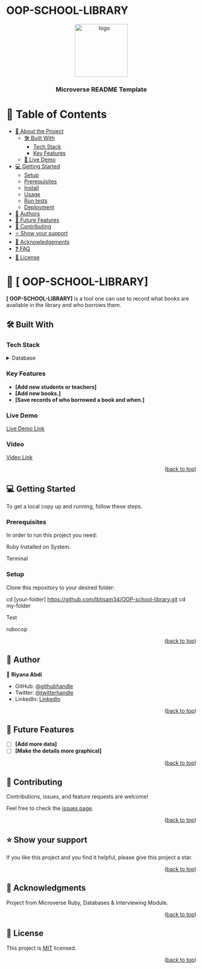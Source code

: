 # OOP-SCHOOL-LIBRARY

<a name="readme-top"></a>

<div align="center">

  <img src="murple_logo.png" alt="logo" width="140"  height="auto" />
  <br/>

  <h3><b>Microverse README Template</b></h3>

</div>

# 📗 Table of Contents

- [📖 About the Project](#about-project)
  - [🛠 Built With](#built-with)
    - [Tech Stack](#tech-stack)
    - [Key Features](#key-features)
  - [🚀 Live Demo](#live-demo)
- [💻 Getting Started](#getting-started)
  - [Setup](#setup)
  - [Prerequisites](#prerequisites)
  - [Install](#install)
  - [Usage](#usage)
  - [Run tests](#run-tests)
  - [Deployment](#triangular_flag_on_post-deployment)
- [👥 Authors](#authors)
- [🔭 Future Features](#future-features)
- [🤝 Contributing](#contributing)
- [⭐️ Show your support](#support)
- [🙏 Acknowledgements](#acknowledgements)
- [❓ FAQ](#faq)
- [📝 License](#license)

# 📖 [ OOP-SCHOOL-LIBRARY] <a name="about-project"></a>

**[ OOP-SCHOOL-LIBRARY]** is a tool one can use to record what books are available in the library and who borrows them.

## 🛠 Built With <a name="built-with"></a>

### Tech Stack <a name="tech-stack"></a>

<details>
  <summary>Database</summary>
  <ul>
    <li><a href="https://www.ruby-lang.org/en/">RUBY</a></li>
  </ul>

</details>

### Key Features <a name="key-features"></a>

- **[Add new students or teachers]**
- **[Add new books.]**
- **[Save records of who borrowed a book and when.]**

### Live Demo <a name="live-demo"><a/>

[Live Demo Link]()

### Video <a name="video"><a/>

[Video Link]()

<p align="right">(<a href="#readme-top">back to top</a>)</p>

## 💻 Getting Started <a name="getting-started"></a>

To get a local copy up and running, follow these steps.

### Prerequisites

In order to run this project you need:

Ruby Installed on System.

Terminal

### Setup

Clone this repository to your desired folder:

cd [your-folder] https://github.com/Ibtisam34/OOP-school-library.git
cd my-folder

Test

rubocop

<p align="right">(<a href="#readme-top">back to top</a>)</p>

## 👥 Author <a name="authors"></a>

👤 **Riyana Abdi**

- GitHub: [@githubhandle](https://github.com/ibtisam34)
- Twitter: [@twitterhandle](https://twitter.com/Queenjin2)
- LinkedIn: [LinkedIn](https://www.linkedin.com/in/falis-abdikani/)

<p align="right">(<a href="#readme-top">back to top</a>)</p>

## 🔭 Future Features <a name="future-features"></a>

- [ ] **[Add more data]**
- [ ] **[Make the details more graphical]**

<p align="right">(<a href="#readme-top">back to top</a>)</p>

## 🤝 Contributing <a name="contributing"></a>

Contributions, issues, and feature requests are welcome!

Feel free to check the [issues page](../../issues/).

<p align="right">(<a href="#readme-top">back to top</a>)</p>

## ⭐️ Show your support <a name="support"></a>

If you like this project and you find it helpful, please give this project a star.

<p align="right">(<a href="#readme-top">back to top</a>)</p>

## 🙏 Acknowledgments <a name="acknowledgements"></a>

Project from Microverse Ruby, Databases & Interviewing Module.

<p align="right">(<a href="#readme-top">back to top</a>)</p>

## 📝 License <a name="license"></a>

This project is [MIT](https://github.com/Ibtisam34/OOP-school-library/blob/decorator/MIT.md) licensed.

<p align="right">(<a href="#readme-top">back to top</a>)</p>
